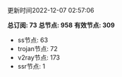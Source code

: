 更新时间2022-12-07 02:57:06

**总订阅: 73**
**总节点: 958**
**有效节点: 309**
- ss节点: 63
- trojan节点: 72
- v2ray节点: 173
- ssr节点: 1
